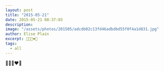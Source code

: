 ```yaml
---
layout: post
title: "2015-05-21"
date: 2015-05-21 08:37:03
description: 
image: "/assets/photos/201505/adcdb02c13fd46adbdbd55f0f4a1d831.jpg"
author: Elise Plain
excerpt: 🍃🐓😢❤️🍦
tags: 
  - all
---
```


🍃🐓😢❤️🍦
<p></p>
